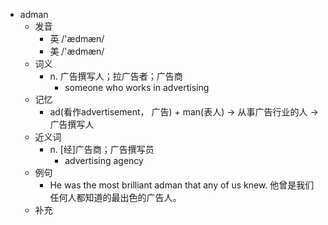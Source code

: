 - adman
  - 发音
    - 英 /'ædmæn/
    - 美 /'ædmæn/
  - 词义
    - n. 广告撰写人；拉广告者；广告商
      - someone who works in advertising
  - 记忆
    - ad(看作advertisement， 广告) + man(表人) → 从事广告行业的人 → 广告撰写人
  - 近义词
    - n. [经]广告商；广告撰写员
      - advertising agency
  - 例句
    - He was the most brilliant adman that any of us knew. 他曾是我们任何人都知道的最出色的广告人。
  - 补充